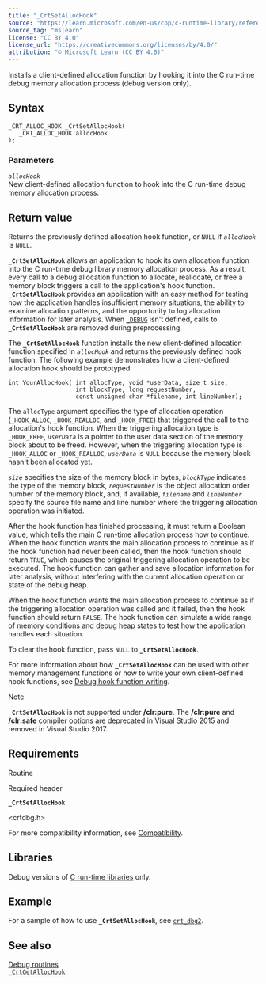 ```yaml
---
title: "_CrtSetAllocHook"
source: "https://learn.microsoft.com/en-us/cpp/c-runtime-library/reference/crtsetallochook?view=msvc-170"
source_tag: "mslearn"
license: "CC BY 4.0"
license_url: "https://creativecommons.org/licenses/by/4.0/"
attribution: "© Microsoft Learn (CC BY 4.0)"
---
```

Installs a client-defined allocation function by hooking it into the C run-time debug memory allocation process (debug version only).

## Syntax

```
_CRT_ALLOC_HOOK _CrtSetAllocHook(
   _CRT_ALLOC_HOOK allocHook
);
```

### Parameters

_`allocHook`_  
New client-defined allocation function to hook into the C run-time debug memory allocation process.

## Return value

Returns the previously defined allocation hook function, or `NULL` if _`allocHook`_ is `NULL`.

**`_CrtSetAllocHook`** allows an application to hook its own allocation function into the C run-time debug library memory allocation process. As a result, every call to a debug allocation function to allocate, reallocate, or free a memory block triggers a call to the application's hook function. **`_CrtSetAllocHook`** provides an application with an easy method for testing how the application handles insufficient memory situations, the ability to examine allocation patterns, and the opportunity to log allocation information for later analysis. When [`_DEBUG`](https://learn.microsoft.com/en-us/cpp/c-runtime-library/debug?view=msvc-170) isn't defined, calls to **`_CrtSetAllocHook`** are removed during preprocessing.

The **`_CrtSetAllocHook`** function installs the new client-defined allocation function specified in _`allocHook`_ and returns the previously defined hook function. The following example demonstrates how a client-defined allocation hook should be prototyped:

```
int YourAllocHook( int allocType, void *userData, size_t size,
                   int blockType, long requestNumber,
                   const unsigned char *filename, int lineNumber);
```

The `allocType` argument specifies the type of allocation operation (`_HOOK_ALLOC`, `_HOOK_REALLOC`, and `_HOOK_FREE`) that triggered the call to the allocation's hook function. When the triggering allocation type is `_HOOK_FREE`, _`userData`_ is a pointer to the user data section of the memory block about to be freed. However, when the triggering allocation type is `_HOOK_ALLOC` or `_HOOK_REALLOC`, _`userData`_ is `NULL` because the memory block hasn't been allocated yet.

_`size`_ specifies the size of the memory block in bytes, _`blockType`_ indicates the type of the memory block, _`requestNumber`_ is the object allocation order number of the memory block, and, if available, _`filename`_ and _`lineNumber`_ specify the source file name and line number where the triggering allocation operation was initiated.

After the hook function has finished processing, it must return a Boolean value, which tells the main C run-time allocation process how to continue. When the hook function wants the main allocation process to continue as if the hook function had never been called, then the hook function should return `TRUE`, which causes the original triggering allocation operation to be executed. The hook function can gather and save allocation information for later analysis, without interfering with the current allocation operation or state of the debug heap.

When the hook function wants the main allocation process to continue as if the triggering allocation operation was called and it failed, then the hook function should return `FALSE`. The hook function can simulate a wide range of memory conditions and debug heap states to test how the application handles each situation.

To clear the hook function, pass `NULL` to **`_CrtSetAllocHook`**.

For more information about how **`_CrtSetAllocHook`** can be used with other memory management functions or how to write your own client-defined hook functions, see [Debug hook function writing](https://learn.microsoft.com/en-us/cpp/c-runtime-library/crt-debugging-techniques?view=msvc-170#debug-hook-function-writing).

Note

**`_CrtSetAllocHook`** is not supported under **/clr:pure**. The **/clr:pure** and **/clr:safe** compiler options are deprecated in Visual Studio 2015 and removed in Visual Studio 2017.

## Requirements

Routine

Required header

**`_CrtSetAllocHook`**

<crtdbg.h>

For more compatibility information, see [Compatibility](https://learn.microsoft.com/en-us/cpp/c-runtime-library/compatibility?view=msvc-170).

## Libraries

Debug versions of [C run-time libraries](https://learn.microsoft.com/en-us/cpp/c-runtime-library/crt-library-features?view=msvc-170) only.

## Example

For a sample of how to use **`_CrtSetAllocHook`**, see [`crt_dbg2`](https://github.com/Microsoft/VCSamples/tree/master/VC2010Samples/crt/crt_dbg2).

## See also

[Debug routines](https://learn.microsoft.com/en-us/cpp/c-runtime-library/debug-routines?view=msvc-170)  
[`_CrtGetAllocHook`](https://learn.microsoft.com/en-us/cpp/c-runtime-library/reference/crtgetallochook?view=msvc-170)